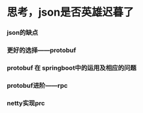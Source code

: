 # 思考，json是否英雄迟暮了

### json的缺点

### 更好的选择——protobuf

### protobuf 在 springboot中的运用及相应的问题

### protobuf进阶——rpc

### netty实现prc

